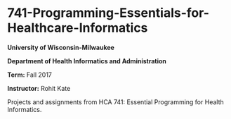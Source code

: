 # 741-Programming-Essentials-for-Healthcare-Informatics

**University of Wisconsin-Milwaukee**

**Department of Health Informatics and Administration**

**Term:** Fall 2017

**Instructor:** Rohit Kate

Projects and assignments from HCA 741: Essential Programming for Health Informatics. 


